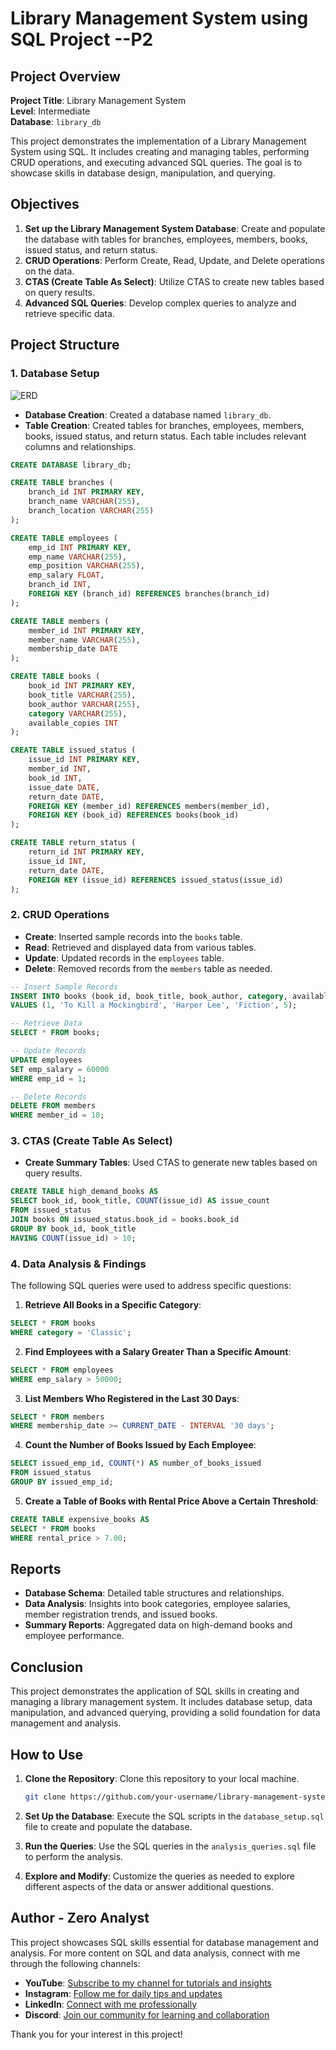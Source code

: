 # Library Management System using SQL Project --P2

## Project Overview

**Project Title**: Library Management System  
**Level**: Intermediate  
**Database**: `library_db`

This project demonstrates the implementation of a Library Management System using SQL. It includes creating and managing tables, performing CRUD operations, and executing advanced SQL queries. The goal is to showcase skills in database design, manipulation, and querying.

## Objectives

1. **Set up the Library Management System Database**: Create and populate the database with tables for branches, employees, members, books, issued status, and return status.
2. **CRUD Operations**: Perform Create, Read, Update, and Delete operations on the data.
3. **CTAS (Create Table As Select)**: Utilize CTAS to create new tables based on query results.
4. **Advanced SQL Queries**: Develop complex queries to analyze and retrieve specific data.

## Project Structure

### 1. Database Setup
![ERD](https://github.com/najirh/Library-System-Management---P2/blob/main/library_erd.png)

- **Database Creation**: Created a database named `library_db`.
- **Table Creation**: Created tables for branches, employees, members, books, issued status, and return status. Each table includes relevant columns and relationships.

```sql
CREATE DATABASE library_db;

CREATE TABLE branches (
    branch_id INT PRIMARY KEY,
    branch_name VARCHAR(255),
    branch_location VARCHAR(255)
);

CREATE TABLE employees (
    emp_id INT PRIMARY KEY,
    emp_name VARCHAR(255),
    emp_position VARCHAR(255),
    emp_salary FLOAT,
    branch_id INT,
    FOREIGN KEY (branch_id) REFERENCES branches(branch_id)
);

CREATE TABLE members (
    member_id INT PRIMARY KEY,
    member_name VARCHAR(255),
    membership_date DATE
);

CREATE TABLE books (
    book_id INT PRIMARY KEY,
    book_title VARCHAR(255),
    book_author VARCHAR(255),
    category VARCHAR(255),
    available_copies INT
);

CREATE TABLE issued_status (
    issue_id INT PRIMARY KEY,
    member_id INT,
    book_id INT,
    issue_date DATE,
    return_date DATE,
    FOREIGN KEY (member_id) REFERENCES members(member_id),
    FOREIGN KEY (book_id) REFERENCES books(book_id)
);

CREATE TABLE return_status (
    return_id INT PRIMARY KEY,
    issue_id INT,
    return_date DATE,
    FOREIGN KEY (issue_id) REFERENCES issued_status(issue_id)
);
```

### 2. CRUD Operations

- **Create**: Inserted sample records into the `books` table.
- **Read**: Retrieved and displayed data from various tables.
- **Update**: Updated records in the `employees` table.
- **Delete**: Removed records from the `members` table as needed.

```sql
-- Insert Sample Records
INSERT INTO books (book_id, book_title, book_author, category, available_copies)
VALUES (1, 'To Kill a Mockingbird', 'Harper Lee', 'Fiction', 5);

-- Retrieve Data
SELECT * FROM books;

-- Update Records
UPDATE employees
SET emp_salary = 60000
WHERE emp_id = 1;

-- Delete Records
DELETE FROM members
WHERE member_id = 10;
```

### 3. CTAS (Create Table As Select)

- **Create Summary Tables**: Used CTAS to generate new tables based on query results.

```sql
CREATE TABLE high_demand_books AS
SELECT book_id, book_title, COUNT(issue_id) AS issue_count
FROM issued_status
JOIN books ON issued_status.book_id = books.book_id
GROUP BY book_id, book_title
HAVING COUNT(issue_id) > 10;
```

### 4. Data Analysis & Findings

The following SQL queries were used to address specific questions:

1. **Retrieve All Books in a Specific Category**:
```sql
SELECT * FROM books
WHERE category = 'Classic';
```

2. **Find Employees with a Salary Greater Than a Specific Amount**:
```sql
SELECT * FROM employees
WHERE emp_salary > 50000;
```

3. **List Members Who Registered in the Last 30 Days**:
```sql
SELECT * FROM members
WHERE membership_date >= CURRENT_DATE - INTERVAL '30 days';
```

4. **Count the Number of Books Issued by Each Employee**:
```sql
SELECT issued_emp_id, COUNT(*) AS number_of_books_issued
FROM issued_status
GROUP BY issued_emp_id;
```

5. **Create a Table of Books with Rental Price Above a Certain Threshold**:
```sql
CREATE TABLE expensive_books AS
SELECT * FROM books
WHERE rental_price > 7.00;
```

## Reports

- **Database Schema**: Detailed table structures and relationships.
- **Data Analysis**: Insights into book categories, employee salaries, member registration trends, and issued books.
- **Summary Reports**: Aggregated data on high-demand books and employee performance.

## Conclusion

This project demonstrates the application of SQL skills in creating and managing a library management system. It includes database setup, data manipulation, and advanced querying, providing a solid foundation for data management and analysis.

## How to Use

1. **Clone the Repository**: Clone this repository to your local machine.
   ```sh
   git clone https://github.com/your-username/library-management-system.git
   ```

2. **Set Up the Database**: Execute the SQL scripts in the `database_setup.sql` file to create and populate the database.
3. **Run the Queries**: Use the SQL queries in the `analysis_queries.sql` file to perform the analysis.
4. **Explore and Modify**: Customize the queries as needed to explore different aspects of the data or answer additional questions.

## Author - Zero Analyst

This project showcases SQL skills essential for database management and analysis. For more content on SQL and data analysis, connect with me through the following channels:

- **YouTube**: [Subscribe to my channel for tutorials and insights](https://www.youtube.com/@zero_analyst)
- **Instagram**: [Follow me for daily tips and updates](https://www.instagram.com/zero_analyst/)
- **LinkedIn**: [Connect with me professionally](https://www.linkedin.com/in/najirr)
- **Discord**: [Join our community for learning and collaboration](https://discord.gg/36h5f2Z5PK)

Thank you for your interest in this project!
